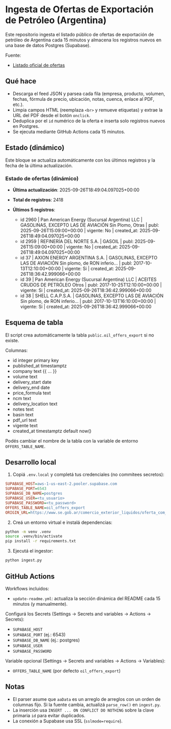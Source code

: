 # Ingesta de Ofertas de Exportación de Petróleo (Argentina)

Este repositorio ingesta el listado público de ofertas de exportación de petróleo de Argentina cada 15 minutos y almacena los registros nuevos en una base de datos Postgres (Supabase).

Fuente:

- [Listado oficial de ofertas](https://www.se.gob.ar/comercio_exterior_liquidos/oferta_com_ext_expo_store.php)
  
## Qué hace

- Descarga el feed JSON y parsea cada fila (empresa, producto, volumen, fechas, fórmula de precio, ubicación, notas, cuenca, enlace al PDF, etc.).
- Limpia campos HTML (reemplaza `<br>` y remueve etiquetas) y extrae la URL del PDF desde el botón `onclick`.
- Deduplica por el `id` numérico de la oferta e inserta solo registros nuevos en Postgres.
- Se ejecuta mediante GitHub Actions cada 15 minutos.
  
## Estado (dinámico)
Este bloque se actualiza automáticamente con los últimos registros y la fecha de la última actualización.
  
<!-- OFFERS_STATUS:START -->

### Estado de ofertas (dinámico)

- **Última actualización**: 2025-09-26T18:49:04.097025+00:00
- **Total de registros**: 2418

- **Últimos 5 registros**:
  - id 2960 | Pan American Energy (Sucursal Argentina) LLC | GASOLINAS, EXCEPTO LAS DE AVIACIÓN
Sin Plomo, Otras | publ: 2025-09-26T15:09:00+00:00 | vigente: No | created_at: 2025-09-26T18:49:04.097025+00:00
  - id 2959 | REFINERÍA DEL NORTE S.A. | GASOIL | publ: 2025-09-26T15:09:00+00:00 | vigente: No | created_at: 2025-09-26T18:49:04.097025+00:00
  - id 37 | AXION ENERGY ARGENTINA S.A. | GASOLINAS, EXCEPTO LAS DE AVIACIÓN
Sin plomo, de RON inferio… | publ: 2017-10-13T12:10:00+00:00 | vigente: Si | created_at: 2025-09-26T18:36:42.999066+00:00
  - id 39 | Pan American Energy (Sucursal Argentina) LLC | ACEITES CRUDOS DE PETRÓLEO
Otros | publ: 2017-10-25T12:10:00+00:00 | vigente: Si | created_at: 2025-09-26T18:36:42.999066+00:00
  - id 38 | SHELL C.A.P.S.A. | GASOLINAS, EXCEPTO LAS DE AVIACIÓN
Sin plomo, de RON inferio… | publ: 2017-10-13T16:10:00+00:00 | vigente: Si | created_at: 2025-09-26T18:36:42.999066+00:00

<!-- OFFERS_STATUS:END -->
  
## Esquema de tabla

El script crea automáticamente la tabla `public.oil_offers_export` si no existe.

Columnas:
- id integer primary key
- published_at timestamptz
- company text
{{ ... }}
- volume text
- delivery_start date
- delivery_end date
- price_formula text
- ncm text
- delivery_location text
- notes text
- basin text
- pdf_url text
- vigente text
- created_at timestamptz default now()

Podés cambiar el nombre de la tabla con la variable de entorno `OFFERS_TABLE_NAME`.

## Desarrollo local

1. Copiá `.env.local` y completá tus credenciales (no commitees secretos):

```ini
SUPABASE_HOST=aws-1-us-east-2.pooler.supabase.com
SUPABASE_PORT=6543
SUPABASE_DB_NAME=postgres
SUPABASE_USER=<tu_usuario>
SUPABASE_PASSWORD=<tu_password>
OFFERS_TABLE_NAME=oil_offers_export
ORIGIN_URL=https://www.se.gob.ar/comercio_exterior_liquidos/oferta_com_ext_expo_store.php
```

2. Creá un entorno virtual e instalá dependencias:

```bash
python -m venv .venv
source .venv/bin/activate
pip install -r requirements.txt
```

3. Ejecutá el ingestor:

```bash
python ingest.py
```

## GitHub Actions

Workflows incluidos:

- `update-readme.yml`: actualiza la sección dinámica del README cada 15 minutos (y manualmente).

Configurá los Secrets (Settings → Secrets and variables → Actions → Secrets):

- `SUPABASE_HOST`
- `SUPABASE_PORT` (ej.: 6543)
- `SUPABASE_DB_NAME` (ej.: postgres)
- `SUPABASE_USER`
- `SUPABASE_PASSWORD`

Variable opcional (Settings → Secrets and variables → Actions → Variables):

- `OFFERS_TABLE_NAME` (por defecto `oil_offers_export`)

## Notas

- El parser asume que `aaData` es un arreglo de arreglos con un orden de columnas fijo. Si la fuente cambia, actualizá `parse_row()` en `ingest.py`.
- La inserción usa `INSERT ... ON CONFLICT DO NOTHING` sobre la clave primaria `id` para evitar duplicados.
- La conexión a Supabase usa SSL (`sslmode=require`).
